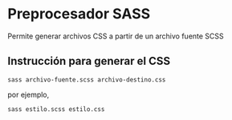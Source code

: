 # Preprocesador SASS

Permite generar archivos CSS a partir de un archivo fuente SCSS

## Instrucción para generar el CSS

    sass archivo-fuente.scss archivo-destino.css

por ejemplo,

    sass estilo.scss estilo.css
